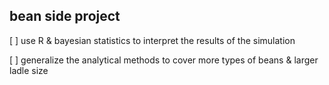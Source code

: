 ## bean side project

[ ] use R & bayesian statistics to interpret the results of the simulation

[ ] generalize the analytical methods to cover more types of beans & larger ladle size
